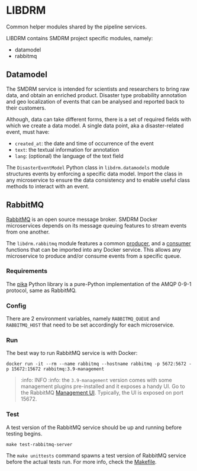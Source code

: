 # LIBDRM

Common helper modules shared by the pipeline services.

LIBDRM contains SMDRM project specific modules, namely:
* datamodel
* rabbitmq


## Datamodel

The SMDRM service is intended for scientists and researchers to bring raw data, and obtain an enriched product.
Disaster type probability annotation and geo localization of events 
that can be analysed and reported back to their customers.


Although, data can take different forms, there is a set of required fields with which we create a data model.
A single data point, aka a disaster-related event, must have:
* `created_at`: the date and time of occurrence of the event
* `text`: the textual information for annotation
* `lang`: (optional) the language of the text field

The `DisasterEventModel` Python class in `libdrm.datamodels` module structures events by enforcing a specific data model.
Import the class in any microservice to ensure the data consistency and to enable useful class methods
to interact with an event.


## RabbitMQ

[RabbitMQ](https://www.rabbitmq.com/) is an open source message broker.
SMDRM Docker microservices depends on its message queuing features to stream events from one another.

The `libdrm.rabbitmq` module features a common [producer](bin/producer.py), and
a [consumer](bin/consumer.py) functions that can be imported into any Docker service.
This allows any microservice to produce and/or consume events from a specific queue.

### Requirements

The [pika](https://pika.readthedocs.io/en/stable/) Python library is a pure-Python implementation of the AMQP 0-9-1
protocol, same as RabbitMQ.

### Config

There are 2 environment variables, namely `RABBITMQ_QUEUE` and `RABBITMQ_HOST` that need to be set accordingly for
each microservice.

### Run

The best way to run RabbitMQ service is with Docker:

```shell
docker run -it --rm --name rabbitmq --hostname rabbitmq -p 5672:5672 -p 15672:15672 rabbitmq:3.9-management
```

> :info: INFO :info:
> the `3.9-management` version comes with some management plugins pre-installed and it exposes a handy UI.
> Go to the RabbitMQ [Management UI](http://localhost:15672). Typically, the UI is exposed on port 15672.

### Test

A test version of the RabbitMQ service should be up and running before testing begins.

```shell
make test-rabbitmq-server
```

The `make unittests` command spawns a test version of RabbitMQ service before the actual tests run.
For more info, check the [Makefile](Makefile).
